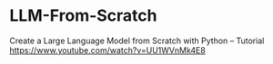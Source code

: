 # LLM-From-Scratch

Create a Large Language Model from Scratch with Python – Tutorial
https://www.youtube.com/watch?v=UU1WVnMk4E8
